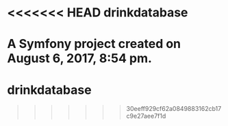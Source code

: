 <<<<<<< HEAD
drinkdatabase
=============

A Symfony project created on August 6, 2017, 8:54 pm.
=======
# drinkdatabase
>>>>>>> 30eeff929cf62a0849883162cb17c9e27aee7f1d
